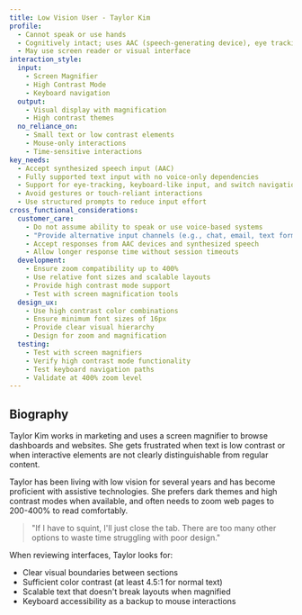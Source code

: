 ```yaml
---
title: Low Vision User - Taylor Kim
profile:
  - Cannot speak or use hands
  - Cognitively intact; uses AAC (speech-generating device), eye tracking, or switch control
  - May use screen reader or visual interface
interaction_style:
  input:
    - Screen Magnifier
    - High Contrast Mode
    - Keyboard navigation
  output:
    - Visual display with magnification
    - High contrast themes
  no_reliance_on:
    - Small text or low contrast elements
    - Mouse-only interactions
    - Time-sensitive interactions
key_needs:
  - Accept synthesized speech input (AAC)
  - Fully supported text input with no voice-only dependencies
  - Support for eye-tracking, keyboard-like input, and switch navigation
  - Avoid gestures or touch-reliant interactions
  - Use structured prompts to reduce input effort
cross_functional_considerations:
  customer_care:
    - Do not assume ability to speak or use voice-based systems
    - "Provide alternative input channels (e.g., chat, email, text forms)"
    - Accept responses from AAC devices and synthesized speech
    - Allow longer response time without session timeouts
  development:
    - Ensure zoom compatibility up to 400%
    - Use relative font sizes and scalable layouts
    - Provide high contrast mode support
    - Test with screen magnification tools
  design_ux:
    - Use high contrast color combinations
    - Ensure minimum font sizes of 16px
    - Provide clear visual hierarchy
    - Design for zoom and magnification
  testing:
    - Test with screen magnifiers
    - Verify high contrast mode functionality
    - Test keyboard navigation paths
    - Validate at 400% zoom level
---
```


## Biography

Taylor Kim works in marketing and uses a screen magnifier to browse dashboards and websites. She gets frustrated when text is low contrast or when interactive elements are not clearly distinguishable from regular content.

Taylor has been living with low vision for several years and has become proficient with assistive technologies. She prefers dark themes and high contrast modes when available, and often needs to zoom web pages to 200-400% to read comfortably.

> "If I have to squint, I'll just close the tab. There are too many other options to waste time struggling with poor design."

When reviewing interfaces, Taylor looks for:
- Clear visual boundaries between sections
- Sufficient color contrast (at least 4.5:1 for normal text)
- Scalable text that doesn't break layouts when magnified
- Keyboard accessibility as a backup to mouse interactions
